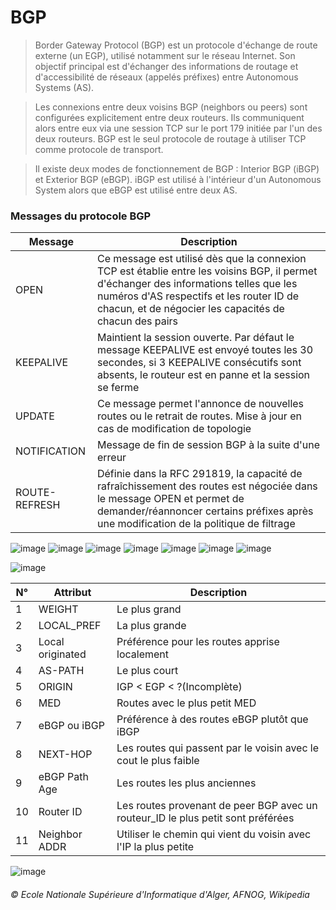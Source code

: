 # BGP
>Border Gateway Protocol (BGP) est un protocole d'échange de route externe (un EGP), utilisé notamment sur le réseau Internet. Son objectif principal est d'échanger des informations de routage et d'accessibilité de réseaux (appelés préfixes) entre Autonomous Systems (AS).

>Les connexions entre deux voisins BGP (neighbors ou peers) sont configurées explicitement entre deux routeurs. Ils communiquent alors entre eux via une session TCP sur le port 179 initiée par l'un des deux routeurs. BGP est le seul protocole de routage à utiliser TCP comme protocole de transport. 

>Il existe deux modes de fonctionnement de BGP : Interior BGP (iBGP) et Exterior BGP (eBGP). iBGP est utilisé à l'intérieur d'un Autonomous System alors que eBGP est utilisé entre deux AS.

### Messages du protocole BGP
| Message | Description |
| --- | --- |
| OPEN | Ce message est utilisé dès que la connexion TCP est établie entre les voisins BGP, il permet d'échanger des informations telles que les numéros d'AS respectifs et les router ID de chacun, et de négocier les capacités de chacun des pairs |
| KEEPALIVE | Maintient la session ouverte. Par défaut le message KEEPALIVE est envoyé toutes les 30 secondes, si 3 KEEPALIVE consécutifs sont absents, le routeur est en panne et la session se ferme |
| UPDATE | Ce message permet l'annonce de nouvelles routes ou le retrait de routes. Mise à jour en cas de modification de topologie |
| NOTIFICATION | Message de fin de session BGP à la suite d'une erreur |
| ROUTE-REFRESH | Définie dans la RFC 291819, la capacité de rafraîchissement des routes est négociée dans le message OPEN et permet de demander/réannoncer certains préfixes après une modification de la politique de filtrage |


![image](https://user-images.githubusercontent.com/83721477/157686483-14889e10-23ff-4422-b21e-16dc84956eee.png)
![image](https://user-images.githubusercontent.com/83721477/157686424-c2b8f6dc-4d93-4c97-9dbb-8f1bc16f9ef9.png)
![image](https://user-images.githubusercontent.com/83721477/157686562-7aff2376-b3a5-4392-a671-9ce7cc4af543.png)
![image](https://user-images.githubusercontent.com/83721477/157687092-26f74e9f-f7fc-4615-9ddd-5cf192d97e3f.png)
![image](https://user-images.githubusercontent.com/83721477/157686621-69ea62f0-a437-4498-9ffc-3f9549815e82.png)
![image](https://user-images.githubusercontent.com/83721477/157686637-1cfd298c-8eb0-457b-b236-6ce211ddf301.png)
![image](https://user-images.githubusercontent.com/83721477/157686901-cec996ba-b607-4b7c-9323-4963df3168ff.png)


![image](https://user-images.githubusercontent.com/83721477/157687202-f44a3d02-6922-4d77-a865-c29e35f92c91.png)

| N° | Attribut | Description |
| --- | --- | --- |
|1| WEIGHT | Le plus grand |
|2| LOCAL_PREF | La plus grande                               |
|3| Local originated | Préférence pour les routes apprise localement|
|4| AS-PATH | Le plus court                                |
|5|  ORIGIN        | IGP < EGP < ?(Incomplète)                    |
|6|    MED         | Routes avec le plus petit MED                |
|7|  eBGP ou iBGP  | Préférence à des routes eBGP plutôt que iBGP |
|8|  NEXT-HOP      | Les routes qui passent par le voisin avec le cout le plus faible |
|9| eBGP Path Age  | Les routes les plus anciennes                |
|10|  Router ID    | Les routes provenant de peer BGP avec un routeur_ID le plus petit sont préférées |
|11| Neighbor ADDR | Utiliser le chemin qui vient du voisin avec l'IP la plus petite |

![image](https://user-images.githubusercontent.com/83721477/155890858-0aa65ffd-9e58-4ea1-aa3b-a370750fe46f.png)


###### © Ecole Nationale Supérieure d'Informatique d'Alger, AFNOG, Wikipedia
